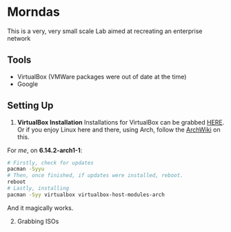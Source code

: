 # Morndas


This is a very, very small scale Lab aimed at recreating an enterprise network




## Tools 
- VirtualBox (VMWare packages were out of date at the time)
- Google

## Setting Up

1. **VirtualBox Installation**
Installations for VirtualBox can be grabbed [HERE](https://www.virtualbox.org/wiki/Downloads).
Or if you enjoy Linux here and there, using Arch, follow the [ArchWiki](https://wiki.archlinux.org/title/VirtualBox) on this. 

For *me*, on **6.14.2-arch1-1**:
```bash
# Firstly, check for updates
pacman -Syyu
# Then, once finished, if updates were installed, reboot.
reboot
# Lastly, installing
pacman -Syy virtualbox virtualbox-host-modules-arch
```
And it magically works.


2. Grabbing ISOs


